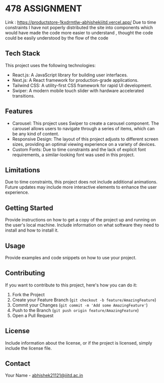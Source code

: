 # 478 ASSIGNMENT
Link : https://productstore-1kxdrmtlw-abhishekiiitd.vercel.app/
Due to time constraints I have not poperly distributed the site into components which would have made the code more easier to understand ,
thought the code could be easily understood by the flow of the code

## Tech Stack

This project uses the following technologies:

- React.js: A JavaScript library for building user interfaces.
- Next.js: A React framework for production-grade applications.
- Tailwind CSS: A utility-first CSS framework for rapid UI development.
- Swiper: A modern mobile touch slider with hardware accelerated transitions.

## Features

- Carousel: This project uses Swiper to create a carousel component. The carousel allows users to navigate through a series of items, which can be any kind of content.
- Responsive Design: The layout of this project adjusts to different screen sizes, providing an optimal viewing experience on a variety of devices.
- Custom Fonts: Due to time constraints and the lack of explicit font requirements, a similar-looking font was used in this project.

## Limitations

Due to time constraints, this project does not include additional animations. Future updates may include more interactive elements to enhance the user experience.

## Getting Started

Provide instructions on how to get a copy of the project up and running on the user's local machine. Include information on what software they need to install and how to install it.

## Usage

Provide examples and code snippets on how to use your project.

## Contributing

If you want to contribute to this project, here's how you can do it:

1. Fork the Project
2. Create your Feature Branch (`git checkout -b feature/AmazingFeature`)
3. Commit your Changes (`git commit -m 'Add some AmazingFeature'`)
4. Push to the Branch (`git push origin feature/AmazingFeature`)
5. Open a Pull Request

## License

Include information about the license, or if the project is licensed, simply include the license file.

## Contact

Your Name - abhishek21121@iiitd.ac.in 

